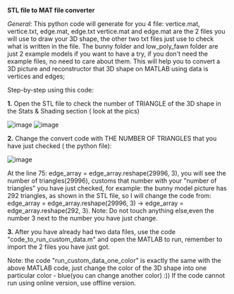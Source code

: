 **STL file to MAT file converter**

*General*:
This python code will generate for you 4 file: vertice.mat, vertice.txt, edge.mat, edge.txt
vertice.mat and edge.mat are the 2 files you will use to draw your 3D shape, the other two txt files just use to check what is written in the file.
The bunny folder and low_poly_fawn folder are just 2 example models if you want to have a try, if you don't need the example files, no need to care about them.
This will help you to convert a 3D picture and reconstructor that 3D shape on MATLAB using data is vertices and edges;

Step-by-step using this code:

**1.** Open the STL file to check the number of TRIANGLE of the 3D shape in the Stats & Shading section ( look at the pics)

 ![image](https://github.com/anhduckkzz/stl-file-to-mat-file-converter/assets/158149029/52ac3799-f96a-45f9-965b-b5a5d2ad57a5)
![image](https://github.com/anhduckkzz/stl-file-to-mat-file-converter/assets/158149029/b2acfa58-f3f5-406a-8b5b-2d0f1aa30aa2)


**2.** Change the convert code with THE NUMBER OF TRIANGLES that you have just checked ( the python file):

![image](https://github.com/anhduckkzz/stl-file-to-mat-file-converter/assets/158149029/59a29e79-0e79-4b53-a5bf-e44ec46125ac)

At the line 75: edge_array = edge_array.reshape(29996, 3), you will see the number of triangles(29996), customs that number with your "number of triangles" you have just checked, for example:
the bunny model picture has 292 triangles, as shown in the STL file, so I will change the code from: edge_array = edge_array.reshape(29996, 3) -> edge_array = edge_array.reshape(292, 3).
Note: Do not touch anything else,even the number 3 next to the number you have just change.

**3.** After you have already had two data files, use the code "code_to_run_custom_data.m" and open the MATLAB to run, remember to import the 2 files you have just got.

Note: the code "run_custom_data_one_color" is exactly the same with the above MATLAB code, just change the color of the 3D shape into one particular color - blue(you can change another color) :))
If the code cannot run using online version, use offline version.
